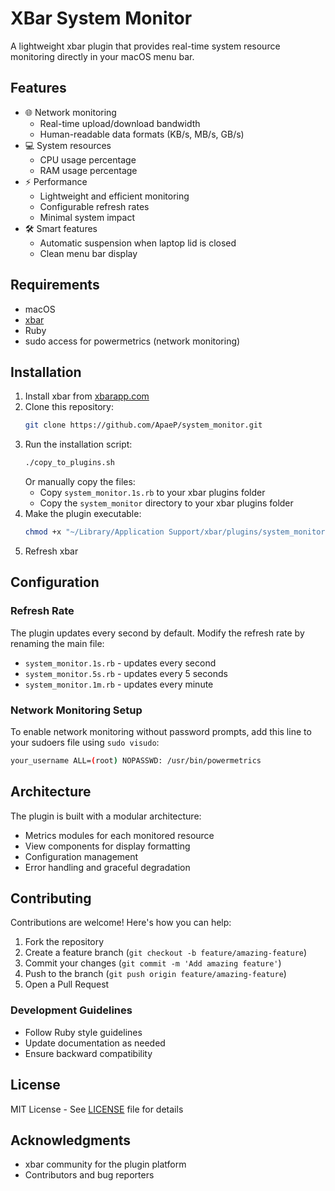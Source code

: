 # XBar System Monitor

A lightweight xbar plugin that provides real-time system resource monitoring directly in your macOS menu bar.

## Features

- 🌐 Network monitoring
  - Real-time upload/download bandwidth
  - Human-readable data formats (KB/s, MB/s, GB/s)
- 💻 System resources
  - CPU usage percentage
  - RAM usage percentage
- ⚡️ Performance
  - Lightweight and efficient monitoring
  - Configurable refresh rates
  - Minimal system impact
- 🛠 Smart features
  - Automatic suspension when laptop lid is closed
  - Clean menu bar display

## Requirements

- macOS
- [xbar](https://xbarapp.com/)
- Ruby
- sudo access for powermetrics (network monitoring)

## Installation

1. Install xbar from [xbarapp.com](https://xbarapp.com/)
2. Clone this repository:
   ```bash
   git clone https://github.com/ApaeP/system_monitor.git
   ```
3. Run the installation script:
   ```bash
   ./copy_to_plugins.sh
   ```
   Or manually copy the files:
   - Copy `system_monitor.1s.rb` to your xbar plugins folder
   - Copy the `system_monitor` directory to your xbar plugins folder
4. Make the plugin executable:
   ```bash
   chmod +x "~/Library/Application Support/xbar/plugins/system_monitor.1s.rb"
   ```
5. Refresh xbar

## Configuration

### Refresh Rate

The plugin updates every second by default. Modify the refresh rate by renaming the main file:
- `system_monitor.1s.rb` - updates every second
- `system_monitor.5s.rb` - updates every 5 seconds
- `system_monitor.1m.rb` - updates every minute

### Network Monitoring Setup

To enable network monitoring without password prompts, add this line to your sudoers file using `sudo visudo`:

```bash
your_username ALL=(root) NOPASSWD: /usr/bin/powermetrics
```

## Architecture

The plugin is built with a modular architecture:
- Metrics modules for each monitored resource
- View components for display formatting
- Configuration management
- Error handling and graceful degradation

## Contributing

Contributions are welcome! Here's how you can help:

1. Fork the repository
2. Create a feature branch (`git checkout -b feature/amazing-feature`)
3. Commit your changes (`git commit -m 'Add amazing feature'`)
4. Push to the branch (`git push origin feature/amazing-feature`)
5. Open a Pull Request

### Development Guidelines

- Follow Ruby style guidelines
- Update documentation as needed
- Ensure backward compatibility

## License

MIT License - See [LICENSE](LICENSE) file for details

## Acknowledgments

- xbar community for the plugin platform
- Contributors and bug reporters